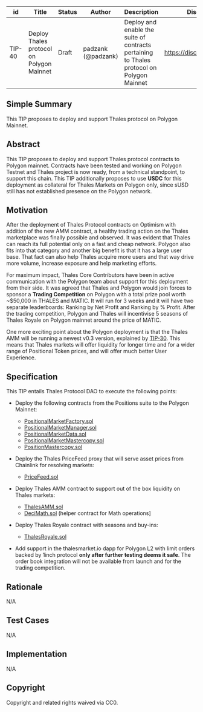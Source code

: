 | id | Title | Status | Author | Description | Discussions to | Created |
| ----------- | ----------- | ----------- | ----------- | ----------- | ----------- | ----------- |
| TIP-40 | Deploy Thales protocol on Polygon Mainnet | Draft | padzank (@padzank) | Deploy and enable the suite of contracts pertaining to Thales protocol on Polygon Mainnet | https://discord.gg/8bzFdpGTrp | 2022-04-07
 
## Simple Summary
 
This TIP proposes to deploy and support Thales protocol on Polygon Mainnet.
 
## Abstract
 
This TIP proposes to deploy and support Thales protocol contracts to Polygon mainnet. Contracts have been tested and working on Polygon Testnet and Thales project is now ready, from a technical standpoint, to support this chain.
This TIP additionally proposes to use **USDC** for this deployment as collateral for Thales Markets on Polygon only, since sUSD still has not established presence on the Polygon network.
 
## Motivation
 
After the deployment of Thales Protocol contracts on Optimism with addition of the new AMM contract, a healthy trading action on the Thales marketplace was finally possible and observed. It was evident that Thales can reach its full potential only on a fast and cheap network. Polygon also fits into that category and another big benefit is that it has a large user base. That fact can also help Thales acquire more users and that way drive more volume, increase exposure and help marketing efforts.  
 
For maximum impact, Thales Core Contributors have been in active communication with the Polygon team about support for this deployment from their side. It was agreed that Thales and Polygon would join forces to sponsor a **Trading Competition** on Polygon with a total prize pool worth ~$50,000 in THALES and MATIC. It will run for 3 weeks and it will have two separate leaderboards: Ranking by Net Profit and Ranking by % Profit. After the trading competition, Polygon and Thales will incentivise 5 seasons of Thales Royale on Polygon mainnet around the price of MATIC.  
 
One more exciting point about the Polygon deployment is that the Thales AMM will be running a newest v0.3 version, explained by [TIP-30](https://github.com/thales-markets/thales-improvement-proposals/blob/main/TIPs/TIP-30.md). This means that Thales markets will offer liquidity for longer time and for a wider range of Positional Token prices, and will offer much better User Experience.  
 
 
## Specification
 
This TIP entails Thales Protocol DAO to execute the following points:  
 
* Deploy the following contracts from the Positions suite to the Polygon Mainnet:  
 
    * [PositionalMarketFactory.sol](https://github.com/thales-markets/contracts/blob/main/contracts/Positions/PositionalMarketFactory.sol)
    * [PositionalMarketManager.sol](https://github.com/thales-markets/contracts/blob/main/contracts/Positions/PositionalMarketManager.sol)
    * [PositionalMarketData.sol](https://github.com/thales-markets/contracts/blob/main/contracts/Positions/PositionalMarketData.sol)
    * [PositionalMarketMastercopy.sol](https://github.com/thales-markets/contracts/blob/main/contracts/Positions/PositionalMarketMastercopy.sol)
    * [PositionMastercopy.sol](https://github.com/thales-markets/contracts/blob/main/contracts/Positions/PositionMastercopy.sol)
   
* Deploy the Thales PriceFeed proxy that will serve asset prices from Chainlink for resolving markets:
    * [PriceFeed.sol](https://github.com/thales-markets/contracts/blob/main/contracts/PriceFeed/PriceFeed.sol)  
 
* Deploy Thales AMM contract to support out of the box liquidity on Thales markets:
 
    * [ThalesAMM.sol](https://github.com/thales-markets/contracts/blob/ThalesAMM/contracts/AMM/ThalesAMM.sol)
    * [DeciMath.sol](https://github.com/thales-markets/contracts/blob/ThalesAMM/contracts/AMM/DeciMath.sol) (helper contract for Math operations]
 
* Deploy Thales Royale contract with seasons and buy-ins:
 
    * [ThalesRoyale.sol](https://github.com/thales-markets/contracts/blob/ThalesAMM/contracts/ThalesRoyale/ThalesRoyale.sol)
 
* Add support in the thalesmarket.io dapp for Polygon L2 with limit orders backed by 1inch protocol **only after further testing deems it safe**. The order book integration will not be available from launch and for the trading competition.
 
 
## Rationale
N/A
 
## Test Cases
N/A
## Implementation
N/A
## Copyright
 
Copyright and related rights waived via CC0.
 

